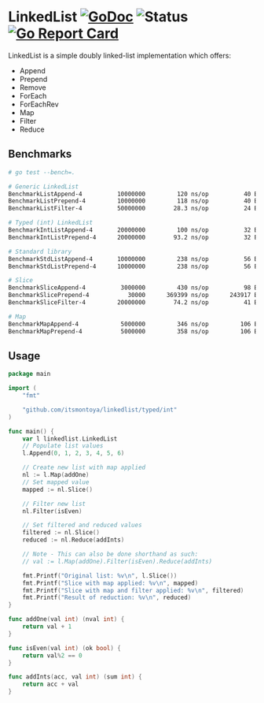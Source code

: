 # LinkedList [![GoDoc](https://godoc.org/github.com/itsmontoya/linkedlist?status.svg)](https://godoc.org/github.com/itsmontoya/linkedlist) ![Status](https://img.shields.io/badge/status-alpha-red.svg) [![Go Report Card](https://goreportcard.com/badge/github.com/itsmontoya/linkedlist)](https://goreportcard.com/report/github.com/itsmontoya/linkedlist)
LinkedList is a simple doubly linked-list implementation which offers:
- Append
- Prepend
- Remove
- ForEach
- ForEachRev
- Map
- Filter
- Reduce

## Benchmarks
```bash
# go test --bench=.

# Generic LinkedList
BenchmarkListAppend-4          10000000         120 ns/op          40 B/op      2 allocs/op
BenchmarkListPrepend-4         10000000         118 ns/op          40 B/op      2 allocs/op
BenchmarkListFilter-4          50000000        28.3 ns/op          24 B/op      0 allocs/op

# Typed (int) LinkedList
BenchmarkIntListAppend-4       20000000         100 ns/op          32 B/op      1 allocs/op
BenchmarkIntListPrepend-4      20000000        93.2 ns/op          32 B/op      1 allocs/op

# Standard library
BenchmarkStdListAppend-4       10000000         238 ns/op          56 B/op      2 allocs/op
BenchmarkStdListPrepend-4      10000000         238 ns/op          56 B/op      2 allocs/op

# Slice
BenchmarkSliceAppend-4          3000000         430 ns/op          98 B/op      1 allocs/op
BenchmarkSlicePrepend-4           30000      369399 ns/op      243917 B/op      2 allocs/op
BenchmarkSliceFilter-4         20000000        74.2 ns/op          41 B/op      0 allocs/op

# Map
BenchmarkMapAppend-4            5000000         346 ns/op         106 B/op      1 allocs/op
BenchmarkMapPrepend-4           5000000         358 ns/op         106 B/op      1 allocs/op
```

## Usage
```go
package main

import (
	"fmt"

	"github.com/itsmontoya/linkedlist/typed/int"
)

func main() {
	var l linkedlist.LinkedList
	// Populate list values
	l.Append(0, 1, 2, 3, 4, 5, 6)

	// Create new list with map applied
	nl := l.Map(addOne)
	// Set mapped value
	mapped := nl.Slice()

	// Filter new list
	nl.Filter(isEven)

	// Set filtered and reduced values
	filtered := nl.Slice()
	reduced := nl.Reduce(addInts)

	// Note - This can also be done shorthand as such:
	// val := l.Map(addOne).Filter(isEven).Reduce(addInts)

	fmt.Printf("Original list: %v\n", l.Slice())
	fmt.Printf("Slice with map applied: %v\n", mapped)
	fmt.Printf("Slice with map and filter applied: %v\n", filtered)
	fmt.Printf("Result of reduction: %v\n", reduced)
}

func addOne(val int) (nval int) {
	return val + 1
}

func isEven(val int) (ok bool) {
	return val%2 == 0
}

func addInts(acc, val int) (sum int) {
	return acc + val
}

```
